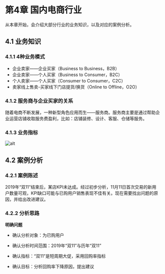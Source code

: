 # 第4章 国内电商行业

从本章开始，会介绍大部分行业的业务知识，以及对应的案例分析。

## 4.1 业务知识

### 4.1.1 4种业务模式

- 企业卖家——企业买家（Business to Business，B2B）
- 企业卖家——个人买家（Business to Consumer，B2C）
- 个人卖家——个人买家（Consumer to Consumer，C2C）
- 卖家线上售卖-买家线下门店提货/换货（Online to Offline，O2O）

### 4.1.2 服务商与企业买家的关系

随着电商不断发展，一种新型角色应用而生——服务商。服务商主要是通过帮助企业运营店铺收取服务费盈利，比如：店铺装修、设计、客服、仓储等服务。

### 4.1.3 业务指标

![alt](https://raw.githubusercontent.com/zadarmo/data-analysis-thinking/master/思维导图/第4章/电商行业.png)

## 4.2 案例分析

### 4.2.1 案例陈述

2019年“双11”结束后，某店KPI未达成。经过初步分析，11月11日首次交易的新用户数量可观，KPI缺口可能与已购用户销售表现不佳有关。现在需要找出问题的原因，并给出改进建议。

### 4.2.2 分析思路

**明确问题**

- 确认分析对象：为已购用户

- 确认分析时间范围：2019年“双11”与历年“双11”

- 确认指标：“双11”是短周期大促，采用回购率指标

- 确认目标：分析回购率下降原因，提出建议

